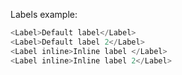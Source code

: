 Labels example:

```js
<Label>Default label</Label>
<Label>Default label 2</Label>
<Label inline>Inline label </Label> 
<Label inline>Inline label 2</Label>
```
